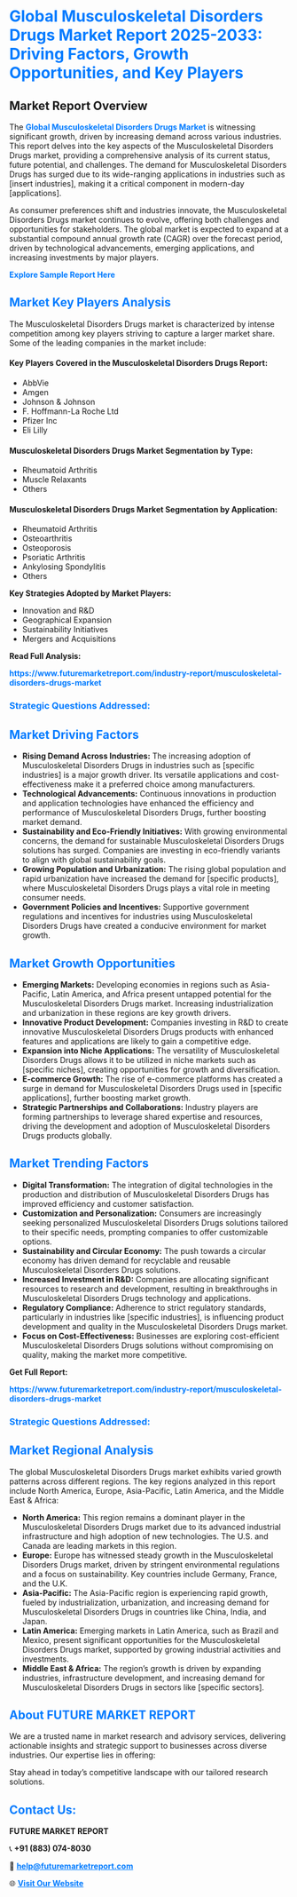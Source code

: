 <h1 style="color: #007BFF;">Global Musculoskeletal Disorders Drugs Market Report 2025-2033: Driving Factors, Growth Opportunities, and Key Players</h1>

<section id="overview">
<h2>Market Report Overview</h2>
<p>The <a href="https://www.futuremarketreport.com/industry-report/musculoskeletal-disorders-drugs-market" style="color: #007BFF; text-decoration: none;"><strong>Global Musculoskeletal Disorders Drugs Market</strong></a> is witnessing significant growth, driven by increasing demand across various industries. This report delves into the key aspects of the Musculoskeletal Disorders Drugs market, providing a comprehensive analysis of its current status, future potential, and challenges. The demand for Musculoskeletal Disorders Drugs has surged due to its wide-ranging applications in industries such as [insert industries], making it a critical component in modern-day [applications].</p>
<p>As consumer preferences shift and industries innovate, the Musculoskeletal Disorders Drugs market continues to evolve, offering both challenges and opportunities for stakeholders. The global market is expected to expand at a substantial compound annual growth rate (CAGR) over the forecast period, driven by technological advancements, emerging applications, and increasing investments by major players.</p>
</section>

<section id="overview">
<p><a href="https://www.futuremarketreport.com/request-sample/reportId=85986" style="color: #007BFF; text-decoration: none;"><strong>Explore Sample Report Here</strong></a></p>
</section>

<section id="key-players">
<h2 style="color: #007BFF;">Market Key Players Analysis</h2>
<p>The Musculoskeletal Disorders Drugs market is characterized by intense competition among key players striving to capture a larger market share. Some of the leading companies in the market include:</p>
<h4>Key Players Covered in the Musculoskeletal Disorders Drugs Report:</h4>
<ul><li>AbbVie</li><li>Amgen</li><li>Johnson &amp; Johnson</li><li>F. Hoffmann-La Roche Ltd</li><li>Pfizer Inc</li><li>Eli Lilly</li></ul>
<h4>Musculoskeletal Disorders Drugs Market Segmentation by Type:</h4>
<ul><li>Rheumatoid Arthritis</li><li>Muscle Relaxants</li><li>Others</li></ul>

<h4>Musculoskeletal Disorders Drugs Market Segmentation by Application:</h4>
<ul><li>Rheumatoid Arthritis</li><li>Osteoarthritis</li><li>Osteoporosis</li><li>Psoriatic Arthritis</li><li>Ankylosing Spondylitis</li><li>Others</li></ul>
<p><strong>Key Strategies Adopted by Market Players:</strong></p>
<ul>
<li>Innovation and R&D</li>
<li>Geographical Expansion</li>
<li>Sustainability Initiatives</li>
<li>Mergers and Acquisitions</li>
</ul>
</section>

<section>
<p><strong>Read Full Analysis: </strong></p><a href="https://www.futuremarketreport.com/industry-report/musculoskeletal-disorders-drugs-market" style="color: #007BFF; text-decoration: none;"><strong>https://www.futuremarketreport.com/industry-report/musculoskeletal-disorders-drugs-market</strong></a>
<h3 style="color: #007BFF;">Strategic Questions Addressed:</h3>
</section>

<section id="driving-factors">
<h2 style="color: #007BFF;">Market Driving Factors</h2>
<ul>
<li><strong>Rising Demand Across Industries:</strong> The increasing adoption of Musculoskeletal Disorders Drugs in industries such as [specific industries] is a major growth driver. Its versatile applications and cost-effectiveness make it a preferred choice among manufacturers.</li>
<li><strong>Technological Advancements:</strong> Continuous innovations in production and application technologies have enhanced the efficiency and performance of Musculoskeletal Disorders Drugs, further boosting market demand.</li>
<li><strong>Sustainability and Eco-Friendly Initiatives:</strong> With growing environmental concerns, the demand for sustainable Musculoskeletal Disorders Drugs solutions has surged. Companies are investing in eco-friendly variants to align with global sustainability goals.</li>
<li><strong>Growing Population and Urbanization:</strong> The rising global population and rapid urbanization have increased the demand for [specific products], where Musculoskeletal Disorders Drugs plays a vital role in meeting consumer needs.</li>
<li><strong>Government Policies and Incentives:</strong> Supportive government regulations and incentives for industries using Musculoskeletal Disorders Drugs have created a conducive environment for market growth.</li>
</ul>
</section>

<section id="growth-opportunities">
<h2 style="color: #007BFF;">Market Growth Opportunities</h2>
<ul>
<li><strong>Emerging Markets:</strong> Developing economies in regions such as Asia-Pacific, Latin America, and Africa present untapped potential for the Musculoskeletal Disorders Drugs market. Increasing industrialization and urbanization in these regions are key growth drivers.</li>
<li><strong>Innovative Product Development:</strong> Companies investing in R&D to create innovative Musculoskeletal Disorders Drugs products with enhanced features and applications are likely to gain a competitive edge.</li>
<li><strong>Expansion into Niche Applications:</strong> The versatility of Musculoskeletal Disorders Drugs allows it to be utilized in niche markets such as [specific niches], creating opportunities for growth and diversification.</li>
<li><strong>E-commerce Growth:</strong> The rise of e-commerce platforms has created a surge in demand for Musculoskeletal Disorders Drugs used in [specific applications], further boosting market growth.</li>
<li><strong>Strategic Partnerships and Collaborations:</strong> Industry players are forming partnerships to leverage shared expertise and resources, driving the development and adoption of Musculoskeletal Disorders Drugs products globally.</li>
</ul>
</section>

<section id="trending-factors">
<h2 style="color: #007BFF;">Market Trending Factors</h2>
<ul>
<li><strong>Digital Transformation:</strong> The integration of digital technologies in the production and distribution of Musculoskeletal Disorders Drugs has improved efficiency and customer satisfaction.</li>
<li><strong>Customization and Personalization:</strong> Consumers are increasingly seeking personalized Musculoskeletal Disorders Drugs solutions tailored to their specific needs, prompting companies to offer customizable options.</li>
<li><strong>Sustainability and Circular Economy:</strong> The push towards a circular economy has driven demand for recyclable and reusable Musculoskeletal Disorders Drugs solutions.</li>
<li><strong>Increased Investment in R&D:</strong> Companies are allocating significant resources to research and development, resulting in breakthroughs in Musculoskeletal Disorders Drugs technology and applications.</li>
<li><strong>Regulatory Compliance:</strong> Adherence to strict regulatory standards, particularly in industries like [specific industries], is influencing product development and quality in the Musculoskeletal Disorders Drugs market.</li>
<li><strong>Focus on Cost-Effectiveness:</strong> Businesses are exploring cost-efficient Musculoskeletal Disorders Drugs solutions without compromising on quality, making the market more competitive.</li>
</ul>
</section>

<section>
<p><strong>Get Full Report: </strong></p><a href="https://www.futuremarketreport.com/industry-report/musculoskeletal-disorders-drugs-market" style="color: #007BFF; text-decoration: none;"><strong>https://www.futuremarketreport.com/industry-report/musculoskeletal-disorders-drugs-market</strong></a>
<h3 style="color: #007BFF;">Strategic Questions Addressed:</h3>
</section>


<section id="regional-analysis">
<h2 style="color: #007BFF;">Market Regional Analysis</h2>
<p>The global Musculoskeletal Disorders Drugs market exhibits varied growth patterns across different regions. The key regions analyzed in this report include North America, Europe, Asia-Pacific, Latin America, and the Middle East & Africa:</p>
<ul>
<li><strong>North America:</strong> This region remains a dominant player in the Musculoskeletal Disorders Drugs market due to its advanced industrial infrastructure and high adoption of new technologies. The U.S. and Canada are leading markets in this region.</li>
<li><strong>Europe:</strong> Europe has witnessed steady growth in the Musculoskeletal Disorders Drugs market, driven by stringent environmental regulations and a focus on sustainability. Key countries include Germany, France, and the U.K.</li>
<li><strong>Asia-Pacific:</strong> The Asia-Pacific region is experiencing rapid growth, fueled by industrialization, urbanization, and increasing demand for Musculoskeletal Disorders Drugs in countries like China, India, and Japan.</li>
<li><strong>Latin America:</strong> Emerging markets in Latin America, such as Brazil and Mexico, present significant opportunities for the Musculoskeletal Disorders Drugs market, supported by growing industrial activities and investments.</li>
<li><strong>Middle East & Africa:</strong> The region’s growth is driven by expanding industries, infrastructure development, and increasing demand for Musculoskeletal Disorders Drugs in sectors like [specific sectors].</li>
</ul>
</section>

<footer>
<h2 style="color: #007BFF;">About FUTURE MARKET REPORT</h2>
<p>We are a trusted name in market research and advisory services, delivering actionable insights and strategic support to businesses across diverse industries. Our expertise lies in offering:</p>

<p>Stay ahead in today’s competitive landscape with our tailored research solutions.</p>

<h2 style="color: #007BFF;">Contact Us:</h2>
<p><strong>FUTURE MARKET REPORT</strong></p>
<p>📞 <strong>+91 (883) 074-8030</strong></p>
<p>📧 <strong><a href="mailto:help@futuremarketreport.com" style="color: #007BFF;">help@futuremarketreport.com</a></strong></p>
<p>🌐 <strong><a href="https://www.futuremarketreport.com/" style="color: #007BFF;">Visit Our Website</a></strong></p>
</footer>